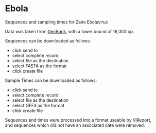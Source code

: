 # Ebola
Sequences and sampling times for Zaire Ebolavirus

Data was taken from <a href="https://www.ncbi.nlm.nih.gov/nuccore/?term=(ebola%5Btitle%5D+AND+(%2218000%22%5BSLEN%5D+%3A+%2230000%22%5BSLEN%5D)+AND+%22Zaire+ebolavirus%22%5Bporgn%3A__txid186538%5D">GenBank</a>, with a lower bound of 18,000 bp. 

Sequences can be downloaded as follows:
- click send to
- select complete record
- select file as the destination
- select FASTA as the format
- click create file

Sample Times can be downloaded as follows:
- click send to
- select complete record
- select file as the destination
- select GFF3 as the format
- click create file

Sequences and times were processed into a format useable by ViReport, and sequences which did not have an associated date were removed. 

